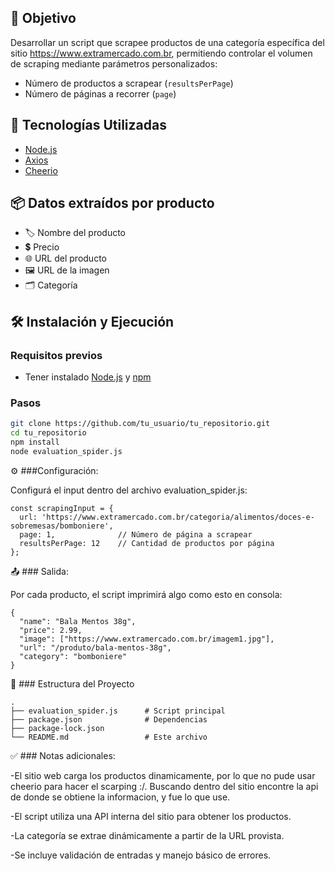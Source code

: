 ## 🎯 Objetivo

Desarrollar un script que scrapee productos de una categoría específica del sitio https://www.extramercado.com.br, permitiendo controlar el volumen de scraping mediante parámetros personalizados:

- Número de productos a scrapear (`resultsPerPage`)
- Número de páginas a recorrer (`page`)

## 🧪 Tecnologías Utilizadas

- [Node.js](https://nodejs.org/)
- [Axios](https://www.npmjs.com/package/axios)
- [Cheerio](https://www.npmjs.com/package/cheerio)

## 📦 Datos extraídos por producto

- 🏷️ Nombre del producto  
- 💲 Precio  
- 🌐 URL del producto  
- 🖼️ URL de la imagen  
- 🗂️ Categoría

## 🛠️ Instalación y Ejecución

### Requisitos previos

- Tener instalado [Node.js](https://nodejs.org/) y [npm](https://www.npmjs.com/)

### Pasos

```bash
git clone https://github.com/tu_usuario/tu_repositorio.git
cd tu_repositorio
npm install
node evaluation_spider.js
```

⚙️ ###Configuración:

Configurá el input dentro del archivo evaluation_spider.js:

```
const scrapingInput = {
  url: 'https://www.extramercado.com.br/categoria/alimentos/doces-e-sobremesas/bomboniere',
  page: 1,              // Número de página a scrapear
  resultsPerPage: 12    // Cantidad de productos por página
};
```

📤 ### Salida:

Por cada producto, el script imprimirá algo como esto en consola:
```
{
  "name": "Bala Mentos 38g",
  "price": 2.99,
  "image": ["https://www.extramercado.com.br/imagem1.jpg"],
  "url": "/produto/bala-mentos-38g",
  "category": "bomboniere"
}
```
📁  ### Estructura del Proyecto
```
.
├── evaluation_spider.js      # Script principal
├── package.json              # Dependencias
├── package-lock.json
└── README.md                 # Este archivo
```

✅ ### Notas adicionales:

-El sitio web carga los productos dinamicamente, por lo que no pude usar cheerio para hacer el scarping :/. 
Buscando dentro del sitio encontre la api de donde se obtiene la informacion, y fue lo que use.

-El script utiliza una API interna del sitio para obtener los productos.

-La categoría se extrae dinámicamente a partir de la URL provista.

-Se incluye validación de entradas y manejo básico de errores.

